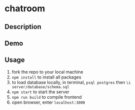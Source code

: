 # chatroom

## Description

## Demo

## Usage

1. fork the repo to your local machine
2. `npm install` to install all packages
3. to load database locally, in terminal, `psql postgres` then `\i server/database/schema.sql`
4. `npm start` to start the server
5. `npm run build` to compile frontend
6. open browser, enter `localhost:3000`
